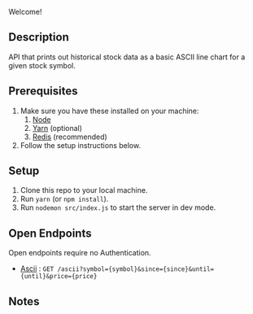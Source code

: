 Welcome!

## Description

API that prints out historical stock data as a basic ASCII line chart for a given stock symbol.

## Prerequisites

1. Make sure you have these installed on your machine:
    1. [Node](https://nodejs.org/en/)
    2. [Yarn](https://yarnpkg.com/en/docs/install) (optional)
    3. [Redis](https://redis.io/topics/quickstart) (recommended)
2. Follow the setup instructions below.

## Setup

1. Clone this repo to your local machine.
2. Run `yarn` (or `npm install`).
3. Run `nodemon src/index.js` to start the server in dev mode.

## Open Endpoints

Open endpoints require no Authentication.

* [Ascii](ascii.md) : `GET /ascii?symbol={symbol}&since={since}&until={until}&price={price}`

## Notes




